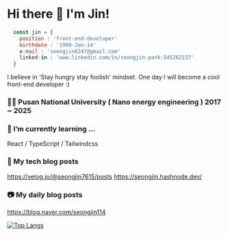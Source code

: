 # Hi there 👋 I'm Jin! 

``` javascript
  const jin = {
    position : 'front-end-developer'
    birthdate : '1998-Jan-14'
    e-mail : 'seongjin8247@gmail.com'
    linked-in : 'www.linkedin.com/in/seongjin-park-545262237'
  }
```
I believe in 'Stay hungry stay foolish' mindset. 
One day I will become a cool front-end developer :)

### 🧑‍🎓 Pusan National University ( Nano energy engineering ) 2017 ~ 2025


### 🌱 I’m currently learning ... 
React / TypeScript / Tailwindcss


### 🍎 My tech blog posts

https://velog.io/@seongjin7615/posts
https://seongjin.hashnode.dev/

### 📷 My daily blog posts

https://blog.naver.com/seongjin114


[![Top Langs](https://github-readme-stats.vercel.app/api/top-langs/?username=jin1401)](https://github.com/anuraghazra/github-readme-stats)

